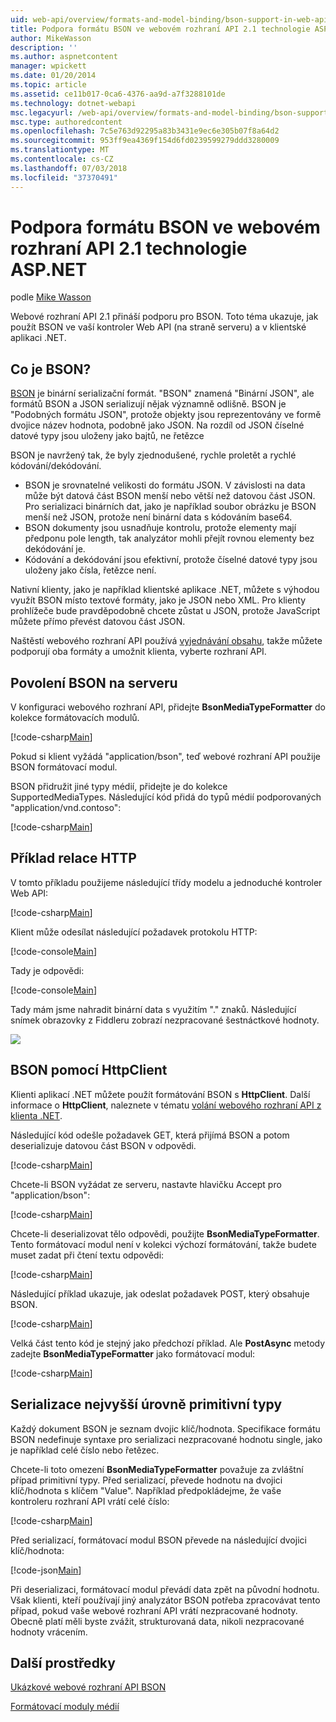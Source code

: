 ```yaml
---
uid: web-api/overview/formats-and-model-binding/bson-support-in-web-api-21
title: Podpora formátu BSON ve webovém rozhraní API 2.1 technologie ASP.NET | Dokumentace Microsoftu
author: MikeWasson
description: ''
ms.author: aspnetcontent
manager: wpickett
ms.date: 01/20/2014
ms.topic: article
ms.assetid: ce11b017-0ca6-4376-aa9d-a7f3288101de
ms.technology: dotnet-webapi
msc.legacyurl: /web-api/overview/formats-and-model-binding/bson-support-in-web-api-21
msc.type: authoredcontent
ms.openlocfilehash: 7c5e763d92295a83b3431e9ec6e305b07f8a64d2
ms.sourcegitcommit: 953ff9ea4369f154d6fd0239599279ddd3280009
ms.translationtype: MT
ms.contentlocale: cs-CZ
ms.lasthandoff: 07/03/2018
ms.locfileid: "37370491"
---
```

<a name="bson-support-in-aspnet-web-api-21"></a>Podpora formátu BSON ve webovém rozhraní API 2.1 technologie ASP.NET
====================
podle [Mike Wasson](https://github.com/MikeWasson)

Webové rozhraní API 2.1 přináší podporu pro BSON. Toto téma ukazuje, jak použít BSON ve vaší kontroler Web API (na straně serveru) a v klientské aplikaci .NET.

## <a name="what-is-bson"></a>Co je BSON?

[BSON](http://bsonspec.org/) je binární serializační formát. "BSON" znamená "Binární JSON", ale formátů BSON a JSON serializují nějak významně odlišně. BSON je "Podobných formátu JSON", protože objekty jsou reprezentovány ve formě dvojice název hodnota, podobně jako JSON. Na rozdíl od JSON číselné datové typy jsou uloženy jako bajtů, ne řetězce

BSON je navržený tak, že byly zjednodušené, rychle proletět a rychlé kódování/dekódování.

- BSON je srovnatelné velikosti do formátu JSON. V závislosti na data může být datová část BSON menší nebo větší než datovou část JSON. Pro serializaci binárních dat, jako je například soubor obrázku je BSON menší než JSON, protože není binární data s kódováním base64.
- BSON dokumenty jsou usnadňuje kontrolu, protože elementy mají předponu pole length, tak analyzátor mohli přejít rovnou elementy bez dekódování je.
- Kódování a dekódování jsou efektivní, protože číselné datové typy jsou uloženy jako čísla, řetězce není.

Nativní klienty, jako je například klientské aplikace .NET, můžete s výhodou využít BSON místo textové formáty, jako je JSON nebo XML. Pro klienty prohlížeče bude pravděpodobně chcete zůstat u JSON, protože JavaScript můžete přímo převést datovou část JSON.

Naštěstí webového rozhraní API používá [vyjednávání obsahu](content-negotiation.md), takže můžete podporují oba formáty a umožnit klienta, vyberte rozhraní API.

## <a name="enabling-bson-on-the-server"></a>Povolení BSON na serveru

V konfiguraci webového rozhraní API, přidejte **BsonMediaTypeFormatter** do kolekce formátovacích modulů.

[!code-csharp[Main](bson-support-in-web-api-21/samples/sample1.cs)]

Pokud si klient vyžádá "application/bson", teď webové rozhraní API použije BSON formátovací modul.

BSON přidružit jiné typy médií, přidejte je do kolekce SupportedMediaTypes. Následující kód přidá do typů médií podporovaných "application/vnd.contoso":

[!code-csharp[Main](bson-support-in-web-api-21/samples/sample2.cs)]

## <a name="example-http-session"></a>Příklad relace HTTP

V tomto příkladu použijeme následující třídy modelu a jednoduché kontroler Web API:

[!code-csharp[Main](bson-support-in-web-api-21/samples/sample3.cs)]

Klient může odesílat následující požadavek protokolu HTTP:

[!code-console[Main](bson-support-in-web-api-21/samples/sample4.cmd)]

Tady je odpovědi:

[!code-console[Main](bson-support-in-web-api-21/samples/sample5.cmd)]

Tady mám jsme nahradit binární data s využitím &quot;.&quot; znaků. Následující snímek obrazovky z Fiddleru zobrazí nezpracované šestnáctkové hodnoty.

[![](bson-support-in-web-api-21/_static/image2.png)](bson-support-in-web-api-21/_static/image1.png)

## <a name="using-bson-with-httpclient"></a>BSON pomocí HttpClient

Klienti aplikací .NET můžete použít formátování BSON s **HttpClient**. Další informace o **HttpClient**, naleznete v tématu [volání webového rozhraní API z klienta .NET](../advanced/calling-a-web-api-from-a-net-client.md).

Následující kód odešle požadavek GET, která přijímá BSON a potom deserializuje datovou část BSON v odpovědi.

[!code-csharp[Main](bson-support-in-web-api-21/samples/sample6.cs)]

Chcete-li BSON vyžádat ze serveru, nastavte hlavičku Accept pro "application/bson":

[!code-csharp[Main](bson-support-in-web-api-21/samples/sample7.cs)]

Chcete-li deserializovat tělo odpovědi, použijte **BsonMediaTypeFormatter**. Tento formátovací modul není v kolekci výchozí formátování, takže budete muset zadat při čtení textu odpovědi:

[!code-csharp[Main](bson-support-in-web-api-21/samples/sample8.cs)]

Následující příklad ukazuje, jak odeslat požadavek POST, který obsahuje BSON.

[!code-csharp[Main](bson-support-in-web-api-21/samples/sample9.cs)]

Velká část tento kód je stejný jako předchozí příklad. Ale **PostAsync** metody zadejte **BsonMediaTypeFormatter** jako formátovací modul:

[!code-csharp[Main](bson-support-in-web-api-21/samples/sample10.cs)]

## <a name="serializing-top-level-primitive-types"></a>Serializace nejvyšší úrovně primitivní typy

Každý dokument BSON je seznam dvojic klíč/hodnota. Specifikace formátu BSON nedefinuje syntaxe pro serializaci nezpracované hodnotu single, jako je například celé číslo nebo řetězec.

Chcete-li toto omezení **BsonMediaTypeFormatter** považuje za zvláštní případ primitivní typy. Před serializací, převede hodnotu na dvojici klíč/hodnota s klíčem "Value". Například předpokládejme, že vaše kontroleru rozhraní API vrátí celé číslo:

[!code-csharp[Main](bson-support-in-web-api-21/samples/sample11.cs)]

Před serializací, formátovací modul BSON převede na následující dvojici klíč/hodnota:

[!code-json[Main](bson-support-in-web-api-21/samples/sample12.json)]

Při deserializaci, formátovací modul převádí data zpět na původní hodnotu. Však klienti, kteří používají jiný analyzátor BSON potřeba zpracovávat tento případ, pokud vaše webové rozhraní API vrátí nezpracované hodnoty. Obecně platí měli byste zvážit, strukturovaná data, nikoli nezpracované hodnoty vrácením.

## <a name="additional-resources"></a>Další prostředky

[Ukázkové webové rozhraní API BSON](https://aspnet.codeplex.com/SourceControl/latest#Samples/WebApi/BSONSample/)

[Formátovací moduly médií](media-formatters.md)
